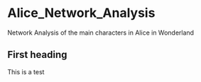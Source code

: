 # Alice_Network_Analysis
Network Analysis of the main characters in Alice in Wonderland

## First heading

This is a test